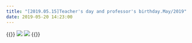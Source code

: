 ```yaml
---
title: "[2019.05.15]Teacher's day and professor's birthday.May/2019"
date: 2019-05-20 14:23:00
---
```


{{<format col image-space>}}
![](http://bspl.korea.ac.kr/Board/Gallery/2019Teachersday1.jpg#50)
![](http://bspl.korea.ac.kr/Board/Gallery/2019Teachersday2.jpg#50)
{{</format>}}
